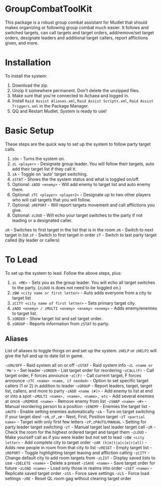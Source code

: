 # GroupCombatToolKit

This package is a robust group combat assistant for Mudlet that should makes organizing or following group combat much easier. It follows and switched targets, can call targets and target orders, add/remove/set target orders, designate leaders and additional target callers, report afflictions given, and more. 

# Installation

To install the system: 

1. Download the zip.
2. Unzip it somewhere permanent. Don't delete the unzipped files.
3. Make sure that you're connected to Achaea and logged in.
4. Install `Raid Assist Aliases.xml`, `Raid Assist Scripts.xml`, `Raid Assist Triggers.xml` in the Package Manager.
5. QQ and Restart Mudlet. System is ready to use!

# Basic Setup

These steps are the quick way to set up the system to follow party target calls.

1. `zOn` - Turns the system on.
2. `zL <player>` - Designate group leader. You will follow their targets, auto add their target list if they call it.
3. `zA` - Toggle on 'auto' target switching.
4. `zSTAT` - Shows the the system status and what is toggled on/off.
5.  Optional: `zADD <enemy>` - Will add enemy to target list and auto enemy them.
6.  Optional: `zTC <player> <player2>` - Designate up to two other players who will call targets that you will follow.
7.  Optional: `zREPORT` - Will report targets movement and call afflictions you give.
8.  Optional: `zLOUD` - Will echo your target switches to the party if not leading or a designated caller.

`zR` - Switches to first target in the list that is in the room
`zN` - Switch to next target in list
`zF` - Switch to first target in order
`zT` - Switch to last party target called (by leader or callers)

# To Lead

To set up the system to lead. Follow the above steps, plus:

1. `zL <ME>` - Sets you as the group leader. You will echo all target switches to the party. (`zLOUD` is does not need to be toggled on.)
2. `zBW <city name or first letter>` - Auto adds everyone from a city to target list
3. `zCITY <city name of first letter>` - Sets primary target city.
4. `zADD <enemy> / zMULTI <enemy> <enemy> <enemy>` - Adds enemy/enemies to target list.
5. `zORDER` - Show target list and set target order.
6. `zGROUP` - Reports information from `zSTAT` to party.

## Aliases

List of aliases to toggle things on and set up the system. `zHELP` or `zHELP2` will give the full and up to date list in game.

-`zON/OFF` - Raid system all on or off
-`zSTAT` - Raid system info
-`zL <name or 'Me'>` - Set leader
-`zORDER` - List target order for reordering
-`zCALL(F)` - Call target order, F forces announce
-`zC(F)` - Call current target, F forces announce
-`zTC <name> <name, if needed>` - Option to set specific target callers (1 or 2) in addition to leader
-`zGROUP` - Report leaders, target, target list, callers, and more to party
-`zADD <name (#)>` - Add enemy to list at end or into a spot
-`zMULTI <name>, <name>, <name>, etc` - Add several enemies at once
-`zREMOVE <name>` - Remove enemy from list
-`zSWAP <name> <#>` - Manual reordering person to a position
-`zENEMY` - Enemies the target list
-`zAUTO` - Enable setting enemies automatically
-`zA` - Turn on target switching if your target dies!
-`zN,zF,z#` - Next, First, Position target
-`zT <partial name>` - Target with only first few letters
-`zP,zPAUTO/MANUAL` - Setting for party leader target switching
-`zT` - Manual target last leader target call
-`zR` - Check the room for the highest ordered target and target them
-`zLOUD` - Make yourself call as if you were leader but not set to lead
-`zBW <city letter>` - Add complete city to target order
-`zAR (h|m|t|a|c|e|r|all)` - Adds new people in room from that city to list
-`zRESET` - Empty target list
-`zREPORT` - Toggle highlighting target leaving and affliction calling
-`zCITY` - Change default city to add room targets from
-`zLIST` - Display saved lists to use
-`zDELETE <name>` - Delete a preset
-`zSAVE <name>` - Save target order for future
-`zLOAD <name>` - Load only those in realms into order
-`zSET <name>` - Replicate saved target order
-`zSS` - Force save settings
-`zLS` - Force load settings
-`zRE` - Reset QL room gag without clearing target order
